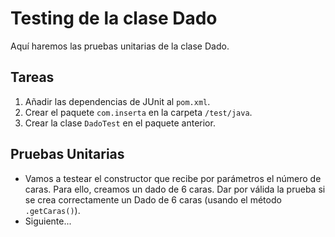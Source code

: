 # Testing de la clase Dado

Aquí haremos las pruebas unitarias de la clase Dado.

## Tareas

1. Añadir las dependencias de JUnit al ``pom.xml``.
2. Crear el paquete `com.inserta` en la carpeta `/test/java`.
3. Crear la clase ``DadoTest`` en el paquete anterior.


## Pruebas Unitarias

- Vamos a testear el constructor que recibe por parámetros el número de caras. Para ello, creamos un dado de 6 caras. Dar por válida la prueba si se crea correctamente un Dado de 6 caras (usando el método ``.getCaras()``).
- Siguiente...
